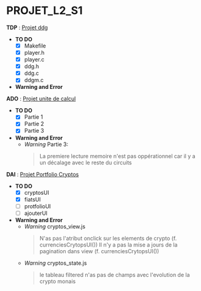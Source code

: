 # PROJET_L2_S1

  **TDP** : [Projet ddg](https://elearn.univ-pau.fr/pluginfile.php/492181/mod_resource/content/2/projet-20191119.pdf)
  - **TO DO**
    - [x] Makefile
    - [x] player.h
    - [x] player.c
    - [x] ddg.h
    - [x] ddg.c
    - [x] ddgm.c
  - **Warning and Error**
    
    
  **ADO** : [Projet unite de calcul](http://ecariou.perso.univ-pau.fr/cours/archi/sujet-projet.html)
  - **TO DO**
    - [x] Partie 1
    - [x] Partie 2
    - [x] Partie 3
  - **Warning and Error**
    - *Warning* Partie 3:
      > La premiere lecture memoire n'est pas oppérationnel car il y a un décalage avec le reste du
      > circuits

  **DAI** : [Projet Portfolio Cryptos](http://bjobard.perso.univ-pau.fr/Cours/DAI/Projet_cryptos.html)
  - **TO DO**
    - [x] cryptosUI
    - [x] fiatsUI
    - [ ] protfolioUI
    - [ ] ajouterUI
  - **Warning and Error**
    - *Warning* cryptos_view.js
      > N'as pas l'atribut onclick sur les elements de crypto (f. currenciesCrytopsUI())
      > Il n'y a pas la mise a jours de la pagination dans view (f. currenciesCrytopsUI())
    - *Warning* cryptos_state.js
      > le tableau filtered n'as pas de champs avec l'evolution de la crypto monais

    
    
